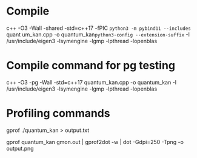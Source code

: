# Compile
 c++ -O3 -Wall -shared -std=c++17 -fPIC `python3 -m pybind11 --includes` quant
um_kan.cpp -o quantum_kan`python3-config --extension-suffix` -I /usr/include/eigen3 -lsymengine -lgmp -lpthread -lopenblas

# Compile command for pg testing
c++ -O3 -pg -Wall -std=c++17  quantum_kan.cpp -o quantum_kan  -I /usr/include/eigen3 -lsymengine -lgmp -lpthread -lopenblas

# Profiling commands
gprof ./quantum_kan > output.txt

gprof quantum_kan gmon.out | gprof2dot -w | dot -Gdpi=250 -Tpng -o output.png
